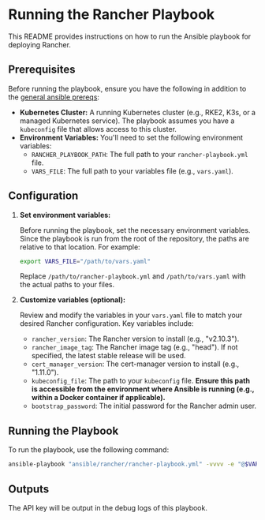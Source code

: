 # Running the Rancher Playbook

This README provides instructions on how to run the Ansible playbook for deploying Rancher.

## Prerequisites

Before running the playbook, ensure you have the following in addition to the [general ansible prereqs](../README.md):
*   **Kubernetes Cluster:** A running Kubernetes cluster (e.g., RKE2, K3s, or a managed Kubernetes service).  The playbook assumes you have a `kubeconfig` file that allows access to this cluster.
*   **Environment Variables:**  You'll need to set the following environment variables:
    *   `RANCHER_PLAYBOOK_PATH`:  The full path to your `rancher-playbook.yml` file.
    *   `VARS_FILE`: The full path to your variables file (e.g., `vars.yaml`).



## Configuration

1.  **Set environment variables:**

    Before running the playbook, set the necessary environment variables. Since the playbook is run from the root of the repository, the paths are relative to that location. For example:

    ```bash
    export VARS_FILE="/path/to/vars.yaml"
    ```

    Replace `/path/to/rancher-playbook.yml` and `/path/to/vars.yaml` with the actual paths to your files.

2.  **Customize variables (optional):**

    Review and modify the variables in your `vars.yaml` file to match your desired Rancher configuration.  Key variables include:

    *   `rancher_version`: The Rancher version to install (e.g., "v2.10.3").
    *   `rancher_image_tag`: The Rancher image tag (e.g., "head").  If not specified, the latest stable release will be used.
    *   `cert_manager_version`: The cert-manager version to install (e.g., "1.11.0").
    *   `kubeconfig_file`: The path to your `kubeconfig` file.  **Ensure this path is accessible from the environment where Ansible is running (e.g., within a Docker container if applicable).**
    *   `bootstrap_password`: The initial password for the Rancher admin user.

## Running the Playbook

To run the playbook, use the following command:

```bash
ansible-playbook "ansible/rancher/rancher-playbook.yml" -vvvv -e "@$VARS_FILE"
```

## Outputs

The API key will be output in the debug logs of this playbook. 
